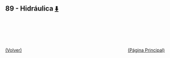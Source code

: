 
<html>
<body>
<h2>89 - Hidráulica <a href="https://downgit.github.io/#/home?url=https://github.com/Apuntes-FIUBA/Apuntes-Electronica/tree/main/89 - Hidráulica" style="font-size:20px">  ⬇️ </a></h2>
<ul>
</ul>
</body>
</html>
















<br><br><br><br><br><a href="../" style="float: left">(Volver)</a> <a href="https://apuntes-fiuba.github.io/Apuntes-Electronica" style="float: right">(Página Principal)</a>
